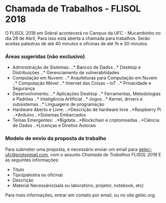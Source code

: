 # Chamada de Trabalhos - FLISOL 2018

O FLISOL 2018 em Sobral acontecerá no Campus da UFC - Mucambinho no dia 28 de Abril,
Para isso está aberta a chamada para trabalhos. Serão aceitas palestras de até 40 minutos
e oficinas de até 1h e 30 minutos.

### Áreas sugeridas (não exclusivo)
* Administração de Sistemas:
..* Bancos de Dados
..* Desktop e Distribuições
..* Gerenciamento de vulnerabilidades	
* Computação em Nuvem:
..* Arquiteturas para Computação em Nuvem
..* Computação Móvel
..* Internet das Coisas – IoT
..* Privacidade e Segurança
* Desenvolvimento:
..* Aplicações Desktop
..* Ferramentas, Metodologias e Padrões
..* Inteligência Artificial
..* Jogos
..* Kernel, drivers e subsistemas
..* Linguagens de programação
* Hardware Aberto e Livre:
..*Descrição de hardware livre
..*Raspberry Pi
..*Arduino
..*Sistemas Embarcados
* Temas Emergentes:
..*Bigdata
..*Blockchain e criptomoedas
..*Ciência de Dados
..*Licenças e Direitos Autorais

### Modelo de envio da proposta de trabalho
Para submeter uma proposta, é necessário enviar um email para gelec-ufc@protonmail.com,
com o assunto *Chamada de Trabalhos FLISOL 2018* E as seguintes informações:
* Título
* Tipo(palestra ou oficina)
* Descrição
* Material Necessário(sala ou laboratório, projetor, notebook, etc)


Para mais informações, entrar em contato por email, ou no site gelec.org.




